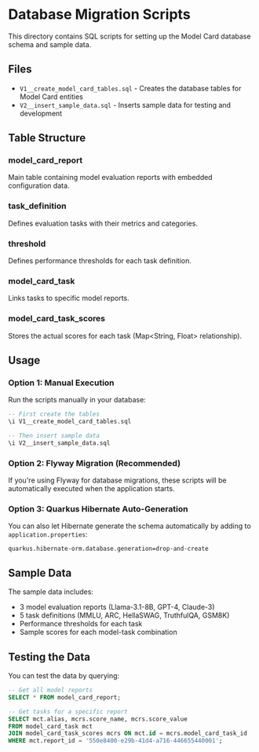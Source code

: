 # Database Migration Scripts

This directory contains SQL scripts for setting up the Model Card database schema and sample data.

## Files

- `V1__create_model_card_tables.sql` - Creates the database tables for Model Card entities
- `V2__insert_sample_data.sql` - Inserts sample data for testing and development

## Table Structure

### model_card_report
Main table containing model evaluation reports with embedded configuration data.

### task_definition  
Defines evaluation tasks with their metrics and categories.

### threshold
Defines performance thresholds for each task definition.

### model_card_task
Links tasks to specific model reports.

### model_card_task_scores
Stores the actual scores for each task (Map<String, Float> relationship).

## Usage

### Option 1: Manual Execution
Run the scripts manually in your database:

```sql
-- First create the tables
\i V1__create_model_card_tables.sql

-- Then insert sample data
\i V2__insert_sample_data.sql
```

### Option 2: Flyway Migration (Recommended)
If you're using Flyway for database migrations, these scripts will be automatically executed when the application starts.

### Option 3: Quarkus Hibernate Auto-Generation
You can also let Hibernate generate the schema automatically by adding to `application.properties`:

```properties
quarkus.hibernate-orm.database.generation=drop-and-create
```

## Sample Data

The sample data includes:
- 3 model evaluation reports (Llama-3.1-8B, GPT-4, Claude-3)
- 5 task definitions (MMLU, ARC, HellaSWAG, TruthfulQA, GSM8K)
- Performance thresholds for each task
- Sample scores for each model-task combination

## Testing the Data

You can test the data by querying:

```sql
-- Get all model reports
SELECT * FROM model_card_report;

-- Get tasks for a specific report
SELECT mct.alias, mcrs.score_name, mcrs.score_value 
FROM model_card_task mct
JOIN model_card_task_scores mcrs ON mct.id = mcrs.model_card_task_id
WHERE mct.report_id = '550e8400-e29b-41d4-a716-446655440001';
``` 